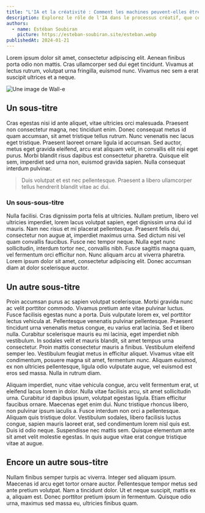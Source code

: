 ```yaml
---
title: "L'IA et la créativité : Comment les machines peuvent-elles être créatives ?"
description: Explorez le rôle de l'IA dans le processus créatif, que ce soit dans la musique, l'art visuel, l'écriture ou d'autres formes d'expression artistique. Discutez des œuvres créées par des algorithmes, des collaborations humain-IA, et des implications de cette interaction sur la perception de la créativité.
authors:
  - name: Estéban Soubiran
    picture: https://esteban-soubiran.site/esteban.webp
publishedAt: 2024-01-21
---
```


Lorem ipsum dolor sit amet, consectetur adipiscing elit. Aenean finibus porta odio non mattis. Cras ullamcorper sed dui eget tincidunt. Vivamus at lectus rutrum, volutpat urna fringilla, euismod nunc. Vivamus nec sem a erat suscipit ultrices et a neque.

![Une image de Wall-e](https://images.unsplash.com/photo-1563207153-f403bf289096?q=80&w=3871&auto=format&fit=crop&ixlib=rb-4.0.3&ixid=M3wxMjA3fDB8MHxwaG90by1wYWdlfHx8fGVufDB8fHx8fA%3D%3D)

## Un sous-titre

Cras egestas nisi id ante aliquet, vitae ultricies orci malesuada. Praesent non consectetur magna, nec tincidunt enim. Donec consequat metus id quam accumsan, sit amet tristique tellus rutrum. Nunc venenatis nec lacus eget tristique. Praesent laoreet ornare ligula id accumsan. Sed auctor, metus eget gravida eleifend, arcu erat aliquam velit, in convallis elit nisi eget purus. Morbi blandit risus dapibus est consectetur pharetra. Quisque elit sem, imperdiet sed urna non, euismod gravida sapien. Nulla consequat interdum pulvinar.

> Duis volutpat et est nec pellentesque. Praesent a libero ullamcorper tellus hendrerit blandit vitae ac dui.

### Un sous-sous-titre

Nulla facilisi. Cras dignissim porta felis at ultricies. Nullam pretium, libero vel ultricies imperdiet, lorem lacus volutpat sapien, eget dignissim urna dui id mauris. Nam nec risus et mi placerat pellentesque. Praesent felis dui, consectetur non augue at, imperdiet maximus urna. Sed dictum nisi vel quam convallis faucibus. Fusce nec tempor neque. Nulla eget nunc sollicitudin, interdum tortor nec, convallis nibh. Fusce sagittis magna quam, vel fermentum orci efficitur non. Nunc aliquam arcu at viverra pharetra. Lorem ipsum dolor sit amet, consectetur adipiscing elit. Donec accumsan diam at dolor scelerisque auctor.

## Un autre sous-titre

Proin accumsan purus ac sapien volutpat scelerisque. Morbi gravida nunc ac velit porttitor commodo. Vivamus pretium ante vitae pulvinar luctus. Fusce facilisis egestas nunc a porta. Duis vulputate lorem ex, vel porttitor lectus vehicula at. Pellentesque venenatis pulvinar pellentesque. Praesent tincidunt urna venenatis metus congue, eu varius erat lacinia. Sed et libero nulla. Curabitur scelerisque mauris eu mi lacinia, eget imperdiet nibh vestibulum. In sodales velit et mauris blandit, sit amet tempus urna consectetur. Proin mattis consectetur mauris a finibus. Vestibulum eleifend semper leo. Vestibulum feugiat metus in efficitur aliquet. Vivamus vitae elit condimentum, posuere magna sit amet, fermentum nunc. Aliquam euismod, ex non ultricies pellentesque, ligula odio vulputate augue, vel euismod est eros sed massa. Nulla in rutrum diam.

Aliquam imperdiet, nunc vitae vehicula congue, arcu velit fermentum erat, ut eleifend lacus lorem in dolor. Nulla vitae facilisis arcu, sit amet sollicitudin urna. Curabitur id dapibus ipsum, volutpat egestas ligula. Etiam efficitur faucibus ornare. Maecenas eget enim dui. Nunc tristique rhoncus libero, non pulvinar ipsum iaculis a. Fusce interdum non orci a pellentesque. Aliquam quis tristique dolor. Vestibulum sodales, libero facilisis luctus congue, sapien mauris laoreet erat, sed condimentum lorem nisl quis est. Duis id odio neque. Suspendisse nec mattis sem. Quisque elementum ante sit amet velit molestie egestas. In quis augue vitae erat congue tristique vitae at augue.

## Encore un autre sous-titre

Nullam finibus semper turpis ac viverra. Integer sed aliquam ipsum. Maecenas id arcu eget tortor ornare auctor. Pellentesque tempor metus sed ante pretium volutpat. Nam a tincidunt dolor. Ut et neque suscipit, mattis ex a, aliquam est. Donec porttitor pretium ipsum in fermentum. Quisque odio urna, maximus sed massa eu, ultricies finibus quam.
